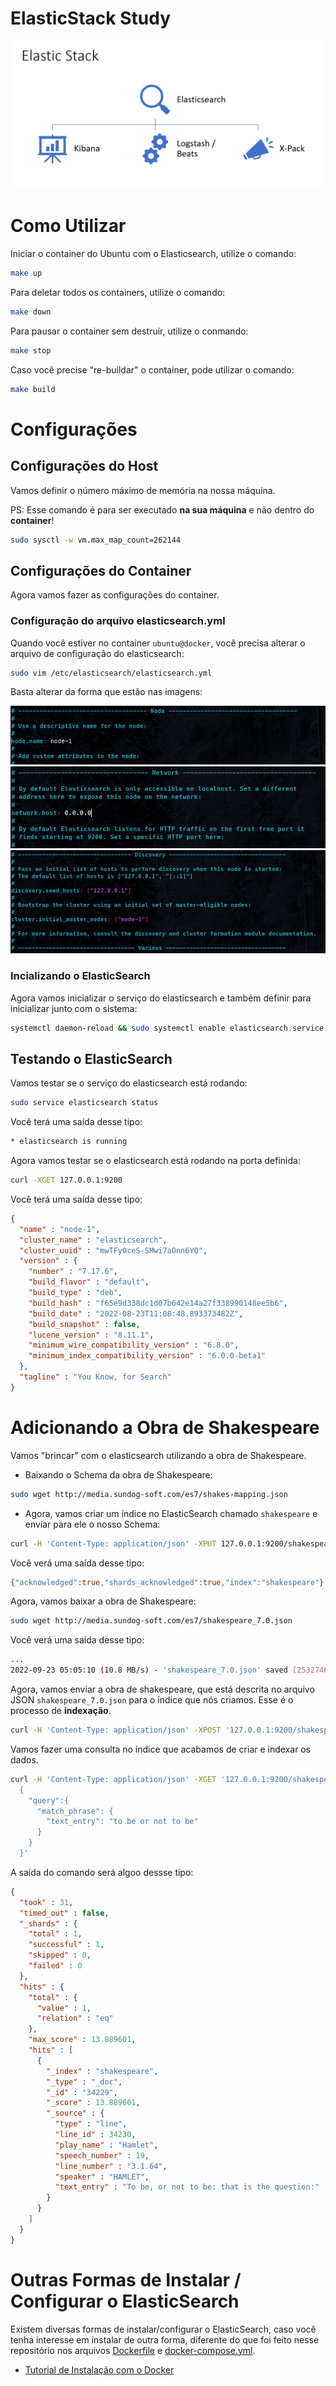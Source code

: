 # **ElasticStack Study**

![](./assets/banner.png)

# **Como Utilizar**

Iniciar o container do Ubuntu com o Elasticsearch, utilize o comando:

```bash
make up
```

Para deletar todos os containers, utilize o comando:

```bash
make down
```

Para pausar o container sem destruir, utilize o conmando:

```bash
make stop
```

Caso você precise "re-buildar" o container, pode utilizar o comando:

```bash
make build
```


# **Configurações**

## Configurações do Host

Vamos definir o número máximo de memória na nossa máquina.

PS: Esse comando é para ser executado **na sua máquina** e não dentro do **container**!
```bash
sudo sysctl -w vm.max_map_count=262144
```

## Configurações do Container

Agora vamos fazer as configurações do container.

### Configuração do arquivo elasticsearch.yml

Quando você estiver no container `ubuntu@docker`, você precisa alterar o arquivo de configuração do elasticsearch:

```bash
sudo vim /etc/elasticsearch/elasticsearch.yml
```

Basta alterar da forma que estão nas imagens:

![](./assets/elasticsearch_yml_01.png)
![](./assets/elasticsearch_yml_02.png)
![](./assets/elasticsearch_yml_03.png)

### Incializando o ElasticSearch

Agora vamos inicializar o serviço do elasticsearch e também definir para inicializar junto com o sistema:

```bash
systemctl daemon-reload && sudo systemctl enable elasticsearch.service && sudo systemctl start elasticsearch.service
```

## Testando o ElasticSearch

Vamos testar se o serviço do elasticsearch está rodando:
```bash
sudo service elasticsearch status
```

Você terá uma saída desse tipo:

```bash
* elasticsearch is running
```

Agora vamos testar se o elasticsearch está rodando na porta definida:

```bash
curl -XGET 127.0.0.1:9200
```

Você terá uma saída desse tipo:

```json
{
  "name" : "node-1",
  "cluster_name" : "elasticsearch",
  "cluster_uuid" : "mwTFyOceS-SMwi7aOnn6YQ",
  "version" : {
    "number" : "7.17.6",
    "build_flavor" : "default",
    "build_type" : "deb",
    "build_hash" : "f65e9d338dc1d07b642e14a27f338990148ee5b6",
    "build_date" : "2022-08-23T11:08:48.893373482Z",
    "build_snapshot" : false,
    "lucene_version" : "8.11.1",
    "minimum_wire_compatibility_version" : "6.8.0",
    "minimum_index_compatibility_version" : "6.0.0-beta1"
  },
  "tagline" : "You Know, for Search"
}
```

# Adicionando a Obra de Shakespeare

Vamos "brincar" com o elasticsearch utilizando a obra de Shakespeare.

- Baixando o Schema da obra de Shakespeare:

```bash
sudo wget http://media.sundog-soft.com/es7/shakes-mapping.json
```

- Agora, vamos criar um índice no ElasticSearch chamado `shakespeare` e enviar para ele o nosso Schema:

```bash
curl -H 'Content-Type: application/json' -XPUT 127.0.0.1:9200/shakespeare --data-binary @shakes-mapping.json
```

Você verá uma saída desse tipo:

```bash
{"acknowledged":true,"shards_acknowledged":true,"index":"shakespeare"}
```

Agora, vamos baixar a obra de Shakespeare:

```bash
sudo wget http://media.sundog-soft.com/es7/shakespeare_7.0.json
```

Você verá uma saída desse tipo:

```bash
...
2022-09-23 05:05:10 (10.8 MB/s) - 'shakespeare_7.0.json' saved [25327465/25327465]
```

Agora, vamos enviar a obra de shakespeare, que está descrita no arquivo JSON `shakespeare_7.0.json` para o índice que nós criamos. Esse é o processo de **indexação**.

```bash
curl -H 'Content-Type: application/json' -XPOST '127.0.0.1:9200/shakespeare/_bulk?pretty' --data-binary @shakespeare_7.0.json
```

Vamos fazer uma consulta no índice que acabamos de criar e indexar os dados.

```bash
curl -H 'Content-Type: application/json' -XGET '127.0.0.1:9200/shakespeare/_search?pretty' -d '
  {
    "query":{
      "match_phrase": {
        "text_entry": "to be or not to be"
      }
    }
  }'
```

A saída do comando será algoo dessse tipo:

```json
{
  "took" : 31,
  "timed_out" : false,
  "_shards" : {
    "total" : 1,
    "successful" : 1,
    "skipped" : 0,
    "failed" : 0
  },
  "hits" : {
    "total" : {
      "value" : 1,
      "relation" : "eq"
    },
    "max_score" : 13.889601,
    "hits" : [
      {
        "_index" : "shakespeare",
        "_type" : "_doc",
        "_id" : "34229",
        "_score" : 13.889601,
        "_source" : {
          "type" : "line",
          "line_id" : 34230,
          "play_name" : "Hamlet",
          "speech_number" : 19,
          "line_number" : "3.1.64",
          "speaker" : "HAMLET",
          "text_entry" : "To be, or not to be: that is the question:"
        }
      }
    ]
  }
}
```

# **Outras Formas de Instalar / Configurar o ElasticSearch**

Existem diversas formas de instalar/configurar o ElasticSearch, caso você tenha interesse em instalar de outra forma, diferente do que foi feito nesse repositório nos arquivos [Dockerfile](./Dockerfile) e [docker-compose.yml](./docker-compose.yml).

- [Tutorial de Instalação com o Docker](https://www.elastic.co/guide/en/elasticsearch/reference/7.17/docker.html)